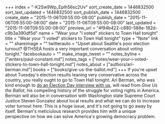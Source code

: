 +++
index = "-K2Sw9Wp_EpIh56sc2Uv"
sort_create_date = 1446832500
sort_last_updated = 1446832500
sort_publish_date = 1446832500
create_date = "2015-11-06T09:55:00-08:00"
publish_date = "2015-11-06T09:55:00-08:00"
date = "2015-11-06T09:55:00-08:00"
last_updated = "2015-11-06T09:55:00-08:00"
preview_url = "4f94b422-c880-588e-182d-c9b3a390df5d"
name = "Wear your \"I voted\" stickers to Town Hall tonight"
title = "Wear your \"I voted\" stickers to Town Hall tonight"
type = "Note"
link = ""
shareimage = ""
twitterauto = "Upset about Seattle's poor election turnout? @THSEA hosts a very important conversation about voting tonight."
facebookauto = ""
make_image_tweet = ""
notes_byline = ["writers/paul-constant.md"]
notes_tags = ["notes/wear-your-i-voted-stickers-to-town-hall-tonight.md"]
notes_about = ["authors/ari-berman.md"]
books = ["books/give-us-the-ballot.md"]
+++
If you're upset about Tuesday's election results leaning very conservative across the country, you really ought to go to Town Hall tonight. Ari Berman, who was kind enough to [do an Election Day interview with us](http://seattlereviewofbooks.com/notes/2015/11/03/voting-is-power-a-conversation-with-ari-berman-about-the-struggle-for-voting-rights-in-america/), will read from *Give Us the Ballot*, his compelling history of the struggle for voting rights in America. Berman will also be in conversation with Washington state Supreme Court Justice Steven Gonzalez about local results and what we can do to increase voter turnout here. This is a huge issue, and it's not going to go away by itself. Berman's meticiulous research provides him with a unique perspective on how we can solve America's growing democracy problem.